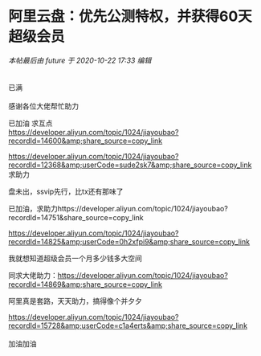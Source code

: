 # 阿里云盘：优先公测特权，并获得60天超级会员


<i class="pstatus"> 本帖最后由 future 于 2020-10-22 17:33 编辑 </i><br />
<br />
<br />
已满<br />
<br />
感谢各位大佬帮忙助力

已加油 求互点<br />
https://developer.aliyun.com/topic/1024/jiayoubao?recordId=14600&amp;share_source=copy_link

<a href="https://developer.aliyun.com/topic/1024/jiayoubao?recordId=12368&amp;userCode=sude2sk7&amp;share_source=copy_link" target="_blank">https://developer.aliyun.com/topic/1024/jiayoubao?recordId=12368&amp;userCode=sude2sk7&amp;share_source=copy_link</a><br />
求助力

盘未出，ssvip先行，比tx还有那味了<img id="aimg_NGfmY" onclick="zoom(this, this.src, 0, 0, 0)" class="zoom" src="https://cdn.jsdelivr.net/gh/hishis/forum-master/public/images/patch.gif" onmouseover="img_onmouseoverfunc(this)" onload="thumbImg(this)" border="0" alt="" />

已加油，求助力https://developer.aliyun.com/topic/1024/jiayoubao?recordId=14751&amp;share_source=copy_link

https://developer.aliyun.com/topic/1024/jiayoubao?recordId=14825&amp;userCode=0h2xfpi9&amp;share_source=copy_link

我就想知道超级会员一个月多少钱多大空间

同求大佬助力：https://developer.aliyun.com/topic/1024/jiayoubao?recordId=14869&amp;share_source=copy_link

阿里真是套路，天天助力，搞得像个并夕夕

https://developer.aliyun.com/topic/1024/jiayoubao?recordId=15728&amp;userCode=c1a4erts&amp;share_source=copy_link<br />
<br />
加油加油
